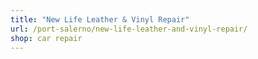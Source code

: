 ```yaml
---
title: "New Life Leather & Vinyl Repair"
url: /port-salerno/new-life-leather-and-vinyl-repair/
shop: car repair
---
```


